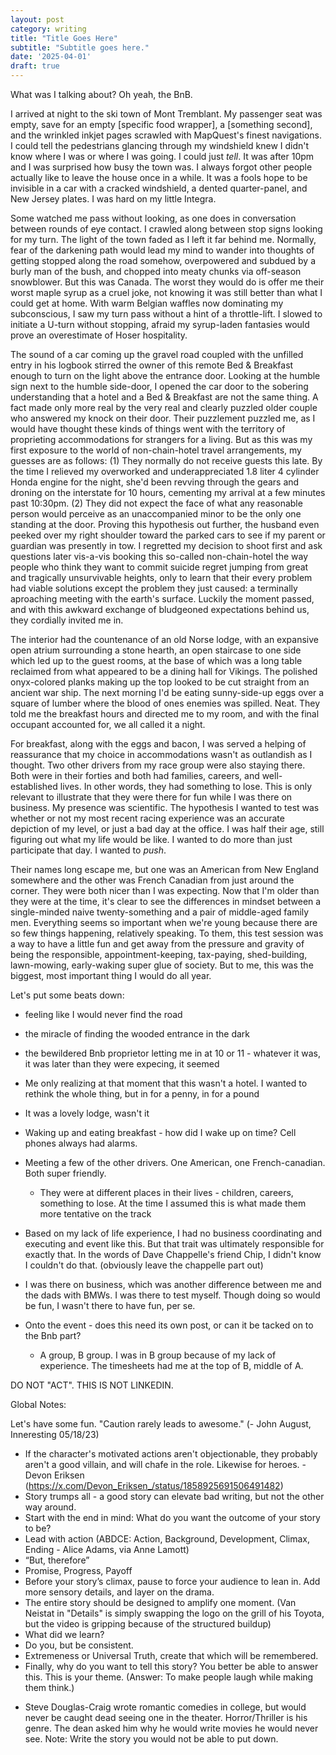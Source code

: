 ```yaml
---
layout: post
category: writing
title: "Title Goes Here"
subtitle: "Subtitle goes here."
date: '2025-04-01'
draft: true
---
```


What was I talking about? Oh yeah, the BnB.

I arrived at night to the ski town of Mont Tremblant. My passenger seat was empty, save for an empty [specific food wrapper], a [something second], and the wrinkled inkjet pages scrawled with MapQuest's finest navigations. I could tell the pedestrians glancing through my windshield knew I didn't know where I was or where I was going. I could just _tell_. It was after 10pm and I was surprised how busy the town was. I always forgot other people actually like to leave the house once in a while. It was a fools hope to be invisible in a car with a cracked windshield, a dented quarter-panel, and New Jersey plates. I was hard on my little Integra.

Some watched me pass without looking, as one does in conversation between rounds of eye contact. I crawled along between stop signs looking for my turn. The light of the town faded as I left it far behind me. Normally, fear of the darkening path would lead my mind to wander into thoughts of getting stopped along the road somehow, overpowered and subdued by a burly man of the bush, and chopped into meaty chunks via off-season snowblower. But this was Canada. The worst they would do is offer me their worst maple syrup as a cruel joke, not knowing it was still better than what I could get at home. With warm Belgian waffles now dominating my subconscious, I saw my turn pass without a hint of a throttle-lift. I slowed to initiate a U-turn without stopping, afraid my syrup-laden fantasies would prove an overestimate of Hoser hospitality.

The sound of a car coming up the gravel road coupled with the unfilled entry in his logbook stirred the owner of this remote Bed & Breakfast enough to turn on the light above the entrance door. Looking at the humble sign next to the humble side-door, I opened the car door to the sobering understanding that a hotel and a Bed & Breakfast are not the same thing. A fact made only more real by the very real and clearly puzzled older couple who answered my knock on their door. Their puzzlement puzzled me, as I would have thought these kinds of things went with the territory of proprieting accommodations for strangers for a living. But as this was my first exposure to the world of non-chain-hotel travel arrangements, my guesses are as follows: (1) They normally do not receive guests this late. By the time I relieved my overworked and underappreciated 1.8 liter 4 cylinder Honda engine for the night, she'd been revving through the gears and droning on the interstate for 10 hours, cementing my arrival at a few minutes past 10:30pm. (2) They did not expect the face of what any reasonable person would perceive as an unaccompanied minor to be the only one standing at the door. Proving this hypothesis out further, the husband even peeked over my right shoulder toward the parked cars to see if my parent or guardian was presently in tow. I regretted my decision to shoot first and ask questions later vis-a-vis booking this so-called non-chain-hotel the way people who think they want to commit suicide regret jumping from great and tragically unsurvivable heights, only to learn that their every problem had viable solutions except the problem they just caused: a terminally aproaching meeting with the earth's surface. Luckily the moment passed, and with this awkward exchange of bludgeoned expectations behind us, they cordially invited me in.

The interior had the countenance of an old Norse lodge, with an expansive open atrium surrounding a stone hearth, an open staircase to one side which led up to the guest rooms, at the base of which was a long table reclaimed from what appeared to be a dining hall for Vikings. The polished onyx-colored planks making up the top looked to be cut straight from an ancient war ship. The next morning I'd be eating sunny-side-up eggs over a square of lumber where the blood of ones enemies was spilled. Neat. They told me the breakfast hours and directed me to my room, and with the final occupant accounted for, we all called it a night.

For breakfast, along with the eggs and bacon, I was served a helping of reassurance that my choice in accommodations wasn't as outlandish as I thought. Two other drivers from my race group were also staying there. Both were in their forties and both had families, careers, and well-established lives. In other words, they had something to lose. This is only relevant to illustrate that they were there for fun while I was there on business. My presence was scientific. The hypothesis I wanted to test was whether or not my most recent racing experience was an accurate depiction of my level, or just a bad day at the office. I was half their age, still figuring out what my life would be like. I wanted to do more than just participate that day. I wanted to _push_.

Their names long escape me, but one was an American from New England somewhere and the other was French Canadian from just around the corner. They were both nicer than I was expecting. Now that I'm older than they were at the time, it's clear to see the differences in mindset between a single-minded naive twenty-something and a pair of middle-aged family men. Everything seems so important when we're young because there are so few things happening, relatively speaking. To them, this test session was a way to have a little fun and get away from the pressure and gravity of being the responsible, appointment-keeping, tax-paying, shed-building, lawn-mowing, early-waking super glue of society. But to me, this was the biggest, most important thing I would do all year. 


<!-- I made the decision to do it, planned it out, packed up, drove all the way up there, took part in the event, and drove home that same night. <- This doesn't have a good place -->


Let's put some beats down:

- feeling like I would never find the road
- the miracle of finding the wooded entrance in the dark
- the bewildered Bnb proprietor letting me in at 10 or 11 - whatever it was, it was later than they were expecing, it seemed
- Me only realizing at that moment that this wasn't a hotel. I wanted to rethink the whole thing, but in for a penny, in for a pound
- It was a lovely lodge, wasn't it
- Waking up and eating breakfast - how did I wake up on time? Cell phones always had alarms. 
- Meeting a few of the other drivers. One American, one French-canadian. Both super friendly. 
  - They were at different places in their lives - children, careers, something to lose. At the time I assumed this is what made them more tentative on the track
- Based on my lack of life experience, I had no business coordinating and executing and event like this. But that trait was ultimately responsible for exactly that. In the words of Dave Chappelle's friend Chip, I didn't know I couldn't do that. (obviously leave the chappelle part out)
- I was there on business, which was another difference between me and the dads with BMWs. I was there to test myself. Though doing so would be fun, I wasn't there to have fun, per se.


- Onto the event - does this need its own post, or can it be tacked on to the Bnb part? 
  - A group, B group. I was in B group because of my lack of experience. The timesheets had me at the top of B, middle of A. 
  

DO NOT "ACT". THIS IS NOT LINKEDIN.

Global Notes:

Let's have some fun. "Caution rarely leads to awesome." (- John August, Inneresting 05/18/23)

- If the character's motivated actions aren't objectionable, they probably aren't a good villain, and will chafe in the role. Likewise for heroes. -Devon Eriksen (https://x.com/Devon_Eriksen_/status/1858925691506491482)
- Story trumps all - a good story can elevate bad writing, but not the other way around.
- Start with the end in mind: What do you want the outcome of your story to be?
- Lead with action (ABDCE: Action, Background, Development, Climax, Ending - Alice Adams, via Anne Lamott)
- “But, therefore”
- Promise, Progress, Payoff
- Before your story’s climax, pause to force your audience to lean in. Add more sensory details, and layer on the drama.
- The entire story should be designed to amplify one moment. (Van Neistat in "Details" is simply swapping the logo on the grill of his Toyota, but the video is gripping because of the structured buildup)
- What did we learn?
- Do you, but be consistent.
- Extremeness or Universal Truth, create that which will be remembered.
- Finally, why do you want to tell this story? You better be able to answer this. This is your theme. (Answer: To make people laugh while making them think.)

<!-- Candidate note -->
- Steve Douglas-Craig wrote romantic comedies in college, but would never be caught dead seeing one in the theater. Horror/Thriller is his genre. The dean asked him why he would write movies he would never see. Note: Write the story you would not be able to put down.